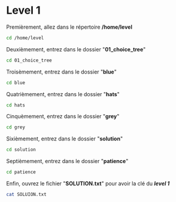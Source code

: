 # Level 1

Premièrement, allez dans le répertoire **/home/level**
```sh
cd /home/level
```
Deuxièmement, entrez dans le dossier "**01_choice_tree**"
```sh
cd 01_choice_tree
```
Troisèmement, entrez dans le dossier "**blue**"
```sh
cd blue
```
Quatrièmement, entrez dans le dossier "**hats**"
```sh
cd hats
```
Cinquèmement, entrez dans le dossier "**grey**"
```sh
cd grey
```
Sixièmement, entrez dans le dossier "**solution**"
```sh
cd solution
```
Septièmement, entrez dans le dossier "**patience**"
```sh
cd patience
```
Enfin, ouvrez le fichier  "**SOLUTION.txt**" pour avoir la clé du ***level 1***
```sh
cat SOLUION.txt
```